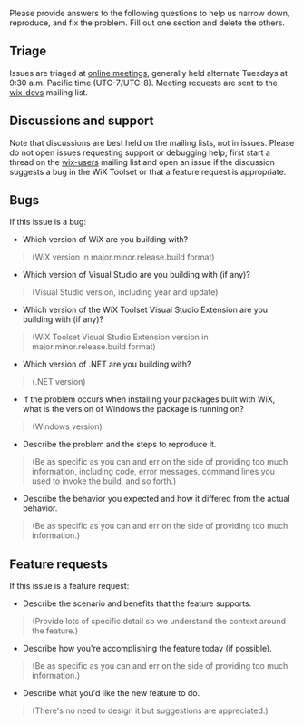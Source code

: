 Please provide answers to the following questions to help us narrow down, reproduce, and fix the problem. Fill out one section and delete the others.


## Triage

Issues are triaged at [online meetings](https://www.firegiant.com/blog/), generally held alternate Tuesdays at 9:30 a.m. Pacific time (UTC-7/UTC-8). Meeting requests are sent to the [wix-devs](http://wixtoolset.org/documentation/mailinglist/#wix-devs) mailing list.


## Discussions and support

Note that discussions are best held on the mailing lists, not in issues. Please do not open issues requesting support or debugging help; first start a thread on the [wix-users](http://wixtoolset.org/documentation/mailinglist/#wix-users) mailing list and open an issue if the discussion suggests a bug in the WiX Toolset or that a feature request is appropriate.


## Bugs

If this issue is a bug:

* Which version of WiX are you building with?

> (WiX version in major.minor.release.build format)

* Which version of Visual Studio are you building with (if any)?

> (Visual Studio version, including year and update)

* Which version of the WiX Toolset Visual Studio Extension are you building with (if any)?

> (WiX Toolset Visual Studio Extension version in major.minor.release.build format)

* Which version of .NET are you building with?

> (.NET version)

* If the problem occurs when installing your packages built with WiX, what is the version of Windows the package is running on?

> (Windows version)

* Describe the problem and the steps to reproduce it.

> (Be as specific as you can and err on the side of providing too much information, including code, error messages, command lines you used to invoke the build, and so forth.)

* Describe the behavior you expected and how it differed from the actual behavior.

> (Be as specific as you can and err on the side of providing too much information.)


## Feature requests

If this issue is a feature request:

* Describe the scenario and benefits that the feature supports.

> (Provide lots of specific detail so we understand the context around the feature.)

* Describe how you're accomplishing the feature today (if possible).

> (Be as specific as you can and err on the side of providing too much information.)

* Describe what you'd like the new feature to do.

> (There's no need to design it but suggestions are appreciated.)
